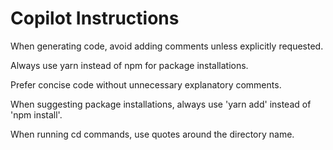 # Copilot Instructions

When generating code, avoid adding comments unless explicitly requested.

Always use yarn instead of npm for package installations.

Prefer concise code without unnecessary explanatory comments.

When suggesting package installations, always use 'yarn add' instead of 'npm install'.

When running cd commands, use quotes around the directory name.